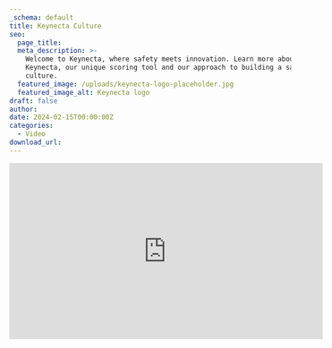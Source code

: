 ```yaml
---
_schema: default
title: Keynecta Culture
seo:
  page_title:
  meta_description: >-
    Welcome to Keynecta, where safety meets innovation. Learn more about
    Keynecta, our unique scoring tool and our approach to building a safety
    culture.
  featured_image: /uploads/keynecta-logo-placeholder.jpg
  featured_image_alt: Keynecta logo
draft: false
author:
date: 2024-02-15T00:00:00Z
categories:
  - Video
download_url:
---
```

<div class="cms-embed"><iframe width="560" height="315" src="https://www.youtube.com/embed/IqcXZOX0WD4?si=-dXUJI4WhfoQjStm" title="YouTube video player" frameborder="0" allow="accelerometer; autoplay; clipboard-write; encrypted-media; gyroscope; picture-in-picture; web-share" referrerpolicy="strict-origin-when-cross-origin" allowfullscreen=""></iframe></div>